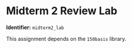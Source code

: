 # Midterm 2 Review Lab
**Identifier:** `midterm2_lab`

This assignment depends on the `150basis` library.
